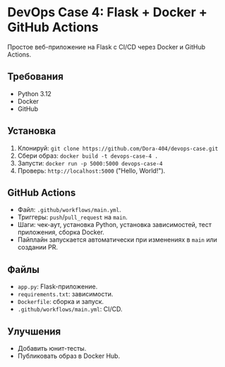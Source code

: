 # DevOps Case 4: Flask + Docker + GitHub Actions

Простое веб-приложение на Flask с CI/CD через Docker и GitHub Actions.

## Требования
- Python 3.12
- Docker
- GitHub

## Установка
1. Клонируй: `git clone https://github.com/Dora-404/devops-case.git`
2. Сбери образ: `docker build -t devops-case-4 .`
3. Запусти: `docker run -p 5000:5000 devops-case-4`
4. Проверь: `http://localhost:5000` ("Hello, World!").

## GitHub Actions
- Файл: `.github/workflows/main.yml`.
- Триггеры: `push`/`pull_request` на `main`.
- Шаги: чек-аут, установка Python, установка зависимостей, тест приложения, сборка Docker.
- Пайплайн запускается автоматически при изменениях в `main` или создании PR.

## Файлы
- `app.py`: Flask-приложение.
- `requirements.txt`: зависимости.
- `Dockerfile`: сборка и запуск.
- `.github/workflows/main.yml`: CI/CD.

## Улучшения
- Добавить юнит-тесты.
- Публиковать образ в Docker Hub.
